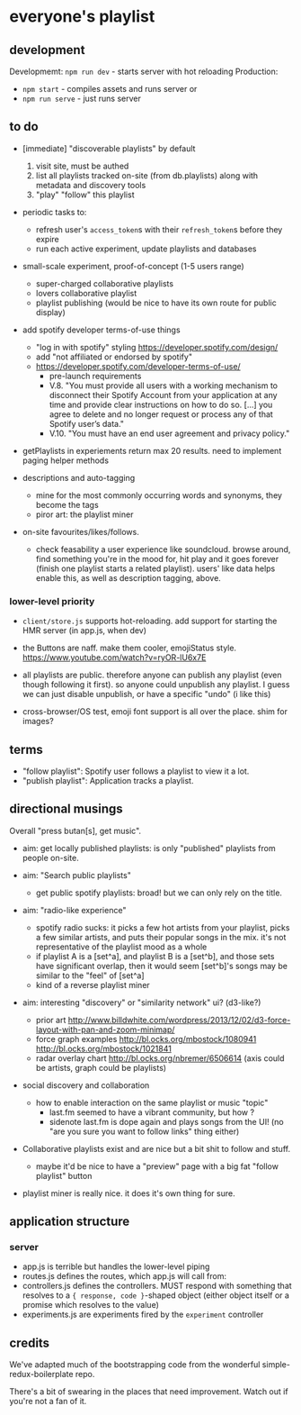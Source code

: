 # everyone's playlist

## development

Developmemt: `npm run dev` - starts server with hot reloading
Production:
  * `npm start` - compiles assets and runs server or
  * `npm run serve` - just runs server

## to do

* [immediate] "discoverable playlists" by default
  1. visit site, must be authed
  2. list all playlists tracked on-site (from db.playlists) along with metadata
      and discovery tools
  3. "play" "follow" this playlist

* periodic tasks to:
  * refresh user's `access_token`s with their `refresh_token`s before they expire
  * run each active experiment, update playlists and databases

* small-scale experiment, proof-of-concept (1-5 users range)
  * super-charged collaborative playlists
  * lovers collaborative playlist
  * playlist publishing (would be nice to have its own route for public display)

* add spotify developer terms-of-use things
  * "log in with spotify" styling <https://developer.spotify.com/design/>
  * add "not affiliated or endorsed by spotify"
  * <https://developer.spotify.com/developer-terms-of-use/>
    * pre-launch requirements
    * V.8. "You must provide all users with a working mechanism to disconnect their Spotify Account from your application at any time and provide clear instructions on how to do so. [...] you agree to delete and no longer request or process any of that Spotify user’s data."
    * V.10. "You must have an end user agreement and privacy policy."

* getPlaylists in experiements return max 20 results. need to implement paging helper methods

* descriptions and auto-tagging
  * mine for the most commonly occurring words and synonyms, they become the
    tags
  * piror art: the playlist miner

* on-site favourites/likes/follows.
  * check feasability a user experience like soundcloud. browse around, find
    something you're in the mood for, hit play and it goes forever (finish one
    playlist starts a related playlist). users' like data helps enable this, as
    well as description tagging, above.

### lower-level priority

* `client/store.js` supports hot-reloading. add support for starting the HMR
  server (in app.js, when dev)

* the Buttons are naff. make them cooler, emojiStatus style.
  <https://www.youtube.com/watch?v=ryOR-lU6x7E>

* all playlists are public. therefore anyone can publish any playlist (even though
  following it first). so anyone could unpublish any playlist. I guess we can
  just disable unpublish, or have a specific "undo" (i like this)

* cross-browser/OS test, emoji font support is all over the place. shim for
  images?

## terms

* "follow playlist": Spotify user follows a playlist to view it a lot.
* "publish playlist": Application tracks a playlist.

## directional musings

Overall "press butan[s], get music".

* aim: get locally published playlists: is only "published" playlists from people
    on-site.
* aim: "Search public playlists"
  * get public spotify playlists: broad! but we can only rely on the title.
* aim: "radio-like experience"
  * spotify radio sucks: it picks a few hot artists from your playlist, picks
    a few similar artists, and puts their popular songs in the mix. it's not
    representative of the playlist mood as a whole
  * if playlist A is a [set^a], and playlist B is a [set^b], and those sets
    have significant overlap, then it would seem [set^b]'s songs may be
    similar to the "feel" of [set^a]
  * kind of a reverse playlist miner
* aim: interesting "discovery" or "similarity network" ui? (d3-like?)
  * prior art <http://www.billdwhite.com/wordpress/2013/12/02/d3-force-layout-with-pan-and-zoom-minimap/>
  * force graph examples <http://bl.ocks.org/mbostock/1080941> <http://bl.ocks.org/mbostock/1021841>
  * radar overlay chart <http://bl.ocks.org/nbremer/6506614> (axis could be
    artists, graph could be playlists)

* social discovery and collaboration
  * how to enable interaction on the same playlist or music "topic"
    * last.fm seemed to have a vibrant community, but how ?
    * sidenote last.fm is dope again and plays songs from the UI! (no "are you
      sure you want to follow links" thing either)

* Collaborative playlists exist and are nice but a bit shit to follow and stuff.
  * maybe it'd be nice to have a "preview" page with a big fat "follow playlist"
    button

* playlist miner is really nice. it does it's own thing for sure.

## application structure

### server

- app.js is terrible but handles the lower-level piping
- routes.js defines the routes, which app.js will call from:
- controllers.js defines the controllers. MUST respond with something that
  resolves to a `{ response, code }`-shaped object (either object itself or a
  promise which resolves to the value)
- experiments.js are experiments fired by the `experiment` controller


## credits

We've adapted much of the bootstrapping code from the wonderful
simple-redux-boilerplate repo.

There's a bit of swearing in the places that need improvement. Watch out if you're not a fan of it.
